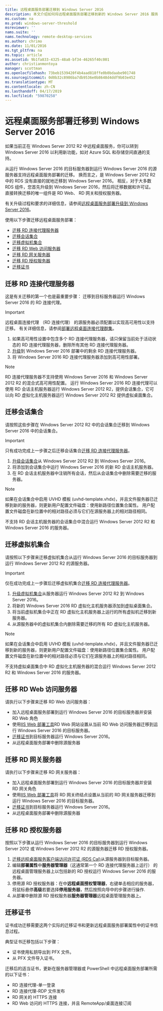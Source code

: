 ```yaml
---
title: 远程桌面服务部署迁移到 Windows Server 2016
description: 本文介绍如何将远程桌面服务部署迁移到新的 Windows Server 2016 服务器。
ms.custom: na
ms.prod: windows-server-threshold
msreviewer: ''
nams.suite: ''
nams.technology: remote-desktop-services
ms.author: chrimo
ms.date: 11/01/2016
ms.tgt_pltfrm: na
ms.topic: article
ms.assetid: 9b1fa833-4325-48a8-bf34-46265f40c001
author: christianmontoya
manager: scottman
ms.openlocfilehash: 73beb1539420f4b4aad818ffe0b0bdaabe901748
ms.sourcegitcommit: 0d0b32c8986ba7db9536e0b8648d4ddf9b03e452
ms.translationtype: MT
ms.contentlocale: zh-CN
ms.lasthandoff: 04/17/2019
ms.locfileid: "59870258"
---
```

# <a name="migrate-your-remote-desktop-services-deployment-to-windows-server-2016"></a>远程桌面服务部署迁移到 Windows Server 2016

如果当前正在 Windows Server 2012 R2 中远程桌面服务，你可以转到 Windows Server 2016 以利用新功能，如对 Azure SQL 和存储空间直通的支持。

从运行 Windows Server 2016 的目标服务器到运行 Windows Server 2016 的源服务器支持远程桌面服务部署的迁移。 换而言之，是 Windows Server 2012 R2 中的 RDS 没有直接的就地迁移到 Windows Server 2016。 相反，对于大多数 RDS 组件，您首先升级到 Windows Server 2016，然后将迁移数据和许可证。 直接转换迁移的唯一组件是 RD Web、 RD 网关和授权服务器。

有关升级过程和要求的详细信息，请参阅[远程桌面服务部署升级到 Windows Server 2016](upgrade-to-rds-2016.md)。

使用以下步骤迁移远程桌面服务部署： 
- [迁移 RD 连接代理服务器](#migrate-rd-connection-broker-servers) 
- [迁移会话集合](#migrate-session-collections)
- [迁移虚拟机集合](#migrate-virtual-desktop-collections)
- [迁移 RD Web 访问服务器](#migrate-rd-web-access-servers)
- [迁移 RD 网关服务器](#migrate-rd-gateway-servers)
- [迁移 RD 授权服务器](#migrate-rd-licensing-servers)
- [迁移证书](#migrate-certificates)

## <a name="migrate-rdconnection-broker-servers"></a>迁移 RD 连接代理服务器

这是有关迁移的第一个也是最重要步骤： 迁移到目标服务器运行 Windows Server 2016 的 RD 连接代理。
> [!IMPORTANT] 
> 远程桌面连接代理 （RD 连接代理） 的源服务器必须配置以实现高可用性以支持迁移。 有关详细信息，请参阅[部署远程桌面连接代理群集](Deploy-a-Remote-Desktop-Connection-Broker-cluster.md)。

1. 如果高可用性设置中包含多个 RD 连接代理服务器，请只保留当前处于活动状态的 RD 连接代理服务器，删除所有其他 RD 连接代理服务器。
2. [升级](upgrade-to-rds-2016.md)到 Windows Server 2016 部署中的剩余 RD 连接代理服务器。
3. 将 Windows Server 2016 RD 连接代理服务器添加到高可用性部署。

> [!NOTE] 
> RD 连接代理服务器不支持使用 Windows Server 2016 和 Windows Server 2012 R2 的混合式高可用性配置。 运行 Windows Server 2016 RD 连接代理可以使用 RD 会话主机服务器运行 Windows Server 2012 R2，提供会话集合，它可以向 RD 虚拟化主机服务器运行 Windows Server 2012 R2 提供虚拟桌面集合。

## <a name="migrate-session-collections"></a>迁移会话集合

请按照这些步骤在 Windows Server 2012 R2 中的会话集合迁移到 Windows Server 2016 中的会话集合。
> [!IMPORTANT] 
> 只有成功完成上一步骤之后迁移会话集合[迁移 RD 连接代理服务器](#Migrate-RD-Connection-Broker-servers)。

1. [升级会话集合](Upgrade-to-RDSH-2016.md)从 Windows Server 2012 R2 到 Windows Server 2016。
2. 将添加到会话集合中运行 Windows Server 2016 的新 RD 会话主机服务器。
3. 在 RD 会话主机服务器中注销所有会话，然后从会话集合中删除需要迁移的服务器。 
> [!NOTE]
> 如果在会话集合中启用 UVHD 模板 (uvhd-template.vhdx)，并且文件服务器已迁移到新的服务器，则更新用户配置文件磁盘：使用新路径位置集合属性。 用户配置文件磁盘在新位置中的相对路径必须与它们在源服务器上的相对路径相同。
>
> 不支持 RD 会话主机服务器的会话集合中混合运行 Windows Server 2012 R2 和 Windows Server 2016 的服务器。

## <a name="migrate-virtual-desktop-collections"></a>迁移虚拟机集合

请按照以下步骤来迁移虚拟机集合从运行 Windows Server 2016 的目标服务器到运行 Windows Server 2012 R2 的源服务器。

> [!IMPORTANT] 
> 仅在成功完成上一步骤后迁移虚拟机集合[迁移 RD 连接代理服务器](#Migrate-RD-Connection-Broker-servers)。

1. [升级虚拟机集合](Upgrade-to-RDVH-2016.md)从服务器运行 Windows Server 2012 R2 到 Windows Server 2016。
2. 将新的 Windows Server 2016 RD 虚拟化主机服务器添加到虚拟桌面集合。
3. 将当前虚拟机集合中正在 RD 虚拟化主机服务器上运行的所有虚拟机迁移到新服务器。 
4. 从源服务器中的虚拟机集合内删除需要迁移的所有 RD 虚拟化主机服务器。

> [!NOTE] 
> 如果在会话集合中启用 UVHD 模板 (uvhd-template.vhdx)，并且文件服务器已迁移到新的服务器，则更新用户配置文件磁盘：使用新路径位置集合属性。 用户配置文件磁盘在新位置中的相对路径必须与它们在源服务器上的相对路径相同。
>
> 不支持虚拟桌面集合中 RD 虚拟化主机服务器的混合运行 Windows Server 2012 R2 和 Windows Server 2016 的服务器。

## <a name="migrate-rdweb-access-servers"></a>迁移 RD Web 访问服务器
请执行以下步骤来迁移 RD Web 访问服务器：
- 加入远程桌面服务部署到运行 Windows Server 2016 的目标服务器并安装 RD Web 角色
- 使用[IIS Web 部署工具](https://www.iis.net/)RD Web 网站设置从当前 RD Web 访问服务器迁移到运行 Windows Server 2016 的目标服务器。
- [迁移证书](#Migrate-certificates)到目标服务器运行 Windows Server 2016。
- 从远程桌面服务部署中删除源服务器  

## <a name="migrate-rdgateway-servers"></a>迁移 RD 网关服务器
请执行以下步骤来迁移 RD 网关服务器：
- 加入远程桌面服务部署到运行 Windows Server 2016 的目标服务器并安装 RD 网关角色
- 使用[IIS Web 部署工具](https://www.iis.net/)将 RD 网关终结点设置从当前的 RD 网关服务器迁移到运行 Windows Server 2016 的目标服务器。
- [迁移证书](#Migrate-certificates)到目标服务器运行 Windows Server 2016。
- 从远程桌面服务部署中删除源服务器  

## <a name="migrate-rdlicensing-servers"></a>迁移 RD 授权服务器

按照以下步骤从运行 Windows Server 2016 的目标服务器到运行 Windows Server 2012 或 Windows Server 2012 R2 的源服务器迁移 RD 授权服务器。

1. [迁移远程桌面服务客户端访问许可证 (RDS Cal)](migrate-rds-cals.md)从源服务器到目标服务器。
2. 编辑**部署属性**中**服务器管理器**（这通常第一个 RD 连接代理服务器上运行） 的远程桌面管理服务器上以包括新的 RD 授权运行 Windows Server 2016 的服务器。
3. 停用源 RD 授权服务器：在中**远程桌面授权管理器**，右键单击相应的服务器，将鼠标悬停**高级**若要选择**停用服务器**，然后按照向导中的步骤进行操作.
4. 从部署中删除源 RD 授权服务器**服务器管理器**远程桌面管理服务器上。

## <a name="migrate-certificates"></a>迁移证书

证书成功迁移需要这两个实际的迁移证书和更新远程桌面服务部署属性中的证书信息过程。

典型证书迁移包括以下步骤：
- 证书使用私钥导出到 PFX 文件。
- 从 PFX 文件导入证书。

迁移后的适当证书，更新在服务器管理器或 PowerShell 中远程桌面服务部署所需的以下证书： 
- RD 连接代理-单一登录
- RD 连接代理-RDP 文件发布
- RD 网关的 HTTPS 连接
- RD Web 访问的 HTTPS 连接，并且 RemoteApp/桌面连接订阅
